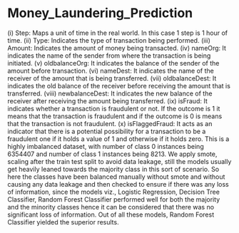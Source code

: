 # Money_Laundering_Prediction
(i) Step: Maps a unit of time in the real world. In this case 1 step is 1 hour of time. 
(ii) Type: Indicates the type of transaction being performed. 
(iii) Amount: Indicates the amount of money being transacted. 
(iv) nameOrg: It indicates the name of the sender from where the transaction is being initiated. 
(v) oldbalanceOrg: It indicates the balance of the sender of the amount before transaction. 
(vi) nameDest: It indicates the name of the receiver of the amount that is being transferred. 
(vii) oldbalanceDest: It indicates the old balance of the receiver before receiving the amount that is transferred. 
(viii) newbalanceDest: It indicates the new balance of the receiver after receiving the amount being transferred. 
(ix) isFraud: It indicates whether a transaction is fraudulent or not. If the outcome is 1 it means that the transaction is fraudulent and if the outcome is 0 is means that the transaction is not fraudulent. 
(x) isFlaggedFraud: It acts as an indicator that there is a potential possibility for a transaction to be a fraudulent one if it holds a value of 1 and otherwise if it holds zero.
This is a highly imbalanced dataset, with number of class 0 instances being 6354407 and number of class 1 instances being 8213. We apply smote, scaling after the train test split to avoid data leakage, still the models usually get heavily leaned towards the majority class in this sort of scenario. So here the classes have been balanced manually without smote and without causing any data leakage and then checked to ensure if there was any loss of information, since the models viz., Logistic Regression, Decision Tree Classifier, Random Forest Classifier performed well for both the majority and the minority classes hence it can be considered that there was no significant loss of information. Out of all these models, Random Forest Classifier yielded the superior results.
